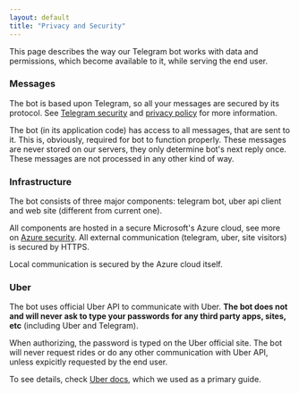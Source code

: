 ```yaml
---
layout: default
title: "Privacy and Security"
---
```

<div class="row"><div class="col-sm-12" markdown="1">

This page describes the way our Telegram bot works with data and permissions, which
become available to it, while serving the end user.

### Messages

The bot is based upon Telegram, so all your messages are secured by its protocol. See [Telegram security][telegram-security] and [privacy policy][telegram-privacy] for more information.

The bot (in its application code) has access to all messages, that are sent to it. This is, obviously, required for bot to function properly. These messages are never stored on our servers, they only determine bot's next reply once. These messages are not processed in any other kind of way.

### Infrastructure

The bot consists of three major components: telegram bot, uber api client and web site (different from current one). 

All components are hosted in a secure Microsoft's Azure cloud, see more on [Azure security][azure-security]. All external communication (telegram, uber, site visitors) is secured by HTTPS. 

Local communication is secured by the Azure cloud itself.

### Uber

The bot uses official Uber API to communicate with Uber. **The bot does not and will never ask to type your passwords for any third party apps, sites, etc** (including Uber and Telegram). 

When authorizing, the password is typed on the Uber official site. The bot will never request rides or do any other communication with Uber API, unless expicitly requested by the end user.

To see details, check [Uber docs][uber-docs],
which we used as a primary guide.

[telegram-security]: https://telegram.org/faq#security
[telegram-privacy]: https://telegram.org/privacy
[azure-security]: https://www.microsoft.com/en-us/TrustCenter/Security/AzureSecurity
[uber-docs]: https://developer.uber.com

</div></div>